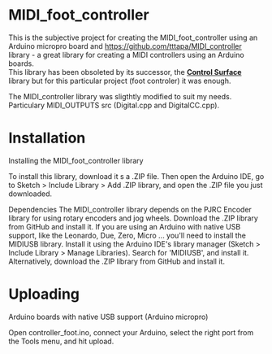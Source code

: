 # MIDI_foot_controller
This is the subjective project for creating the MIDI_foot_controller using an Arduino micropro board and https://github.com/tttapa/MIDI_controller library - a great library for creating a MIDI controllers using an Arduino boards.  
This library has been obsoleted by its successor, the [**Control Surface**](https://github.com/tttapa/Control-Surface) library but for this particular project (foot controler) it was enough.

The MIDI_controller library was sligthtly modified to suit my needs. Particulary MIDI_OUTPUTS src (Digital.cpp and DigitalCC.cpp).

# Installation
Installing the MIDI_foot_controller library

To install this library, download it s a .ZIP file. Then open the Arduino IDE, go to Sketch > Include Library > Add .ZIP library, and open the .ZIP file you just downloaded.

Dependencies
The MIDI_controller library depends on the PJRC Encoder library for using rotary encoders and jog wheels. Download the .ZIP library from GitHub and install it.
If you are using an Arduino with native USB support, like the Leonardo, Due, Zero, Micro ... you'll need to install the MIDIUSB library. Install it using the Arduino IDE's library manager (Sketch > Include Library > Manage Libraries). Search for 'MIDIUSB', and install it. Alternatively, download the .ZIP library from GitHub and install it.

# Uploading
Arduino boards with native USB support (Arduino micropro)

Open controller_foot.ino, connect your Arduino, select the right port from the Tools menu, and hit upload.
